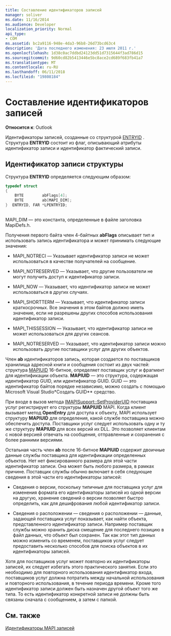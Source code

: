 ```yaml
---
title: Составление идентификаторов записей
manager: soliver
ms.date: 11/16/2014
ms.audience: Developer
localization_priority: Normal
api_type:
- COM
ms.assetid: bc2a9116-948e-4da3-96b8-26d73bcd63c4
description: 'Дата последнего изменения: 23 июля 2011 г.'
ms.openlocfilehash: 1d38c0ac7ddbd24123dd51d7315644f3ad786d15
ms.sourcegitcommit: 9d60cd82b5413446e5bc8ace2cd689f683fb41a7
ms.translationtype: MT
ms.contentlocale: ru-RU
ms.lasthandoff: 06/11/2018
ms.locfileid: "19808184"
---
```

# <a name="constructing-entry-identifiers"></a>Составление идентификаторов записей

  
  
**Относится к**: Outlook 
  
Идентификаторы записей, созданные со структурой [ENTRYID](entryid.md) . Структура **ENTRYID** состоит из флаг, описывающий атрибуты идентификатор записи и идентификатор фактический записи. 
  
## <a name="entryid-structure"></a>Идентификатор записи структуры

Структура **ENTRYID** определяется следующим образом: 
  
```cpp
typedef struct
{
    BYTE        abFlags[4];
    BYTE        ab[MAPI_DIM];
}  ENTRYID, FAR *LPENTRYID;
 
```

MAPI_DIM — это константа, определенные в файле заголовка MapiDefs.h. 
  
Получения первого байта член 4-байтных **abFlags** описывает тип и использовать запись идентификатора и может принимать следующие значения: 
  
- MAPI_NOTRECI — Указывает идентификатор записи не может использоваться в качестве получателей на сообщение.
    
- MAPI_NOTRESERVED — Указывает, что другие пользователи не могут получить доступ к идентификатор записи.
    
- MAPI_NOW — Указывает, что идентификатор записи не может использоваться в других случаях.
    
- MAPI_SHORTTERM — Указывает, что идентификатор записи краткосрочных. Все значения в этом байтов должно иметь значение, если не разрешены других способов использования идентификатор записи.
    
- MAPI_THISSESSION — Указывает, что идентификатор записи не может использоваться для других сеансов.
    
- MAPI_NOTRESERVED — Указывает, что идентификатор записи можно использовать другие поставщики услуг для других объектов.
    
Член **ab** идентификаторов запись, которая создается по поставщиков хранилища адресной книги и сообщения состоит из двух частей: структура [MAPIUID](mapiuid.md) 16-битное, определяет поставщик услуг и фрагмент для идентификации объекта. **MAPIUID** — это структура, содержащая идентификатор GUID, или идентификатор GUID. GUID — это идентификатор байтов порядке независимо, можно создать с помощью Microsoft Visual Studio*Создать GUID** средство. 
  
При входе в вызов метода [IMAPISupport::SetProviderUID](imapisupport-setprovideruid.md) поставщика услуг регистрирует его структуры **MAPIUID** MAPI. Когда клиент вызывает метод **OpenEntry** для доступа к объекту, MAPI использует структуру **MAPIUID** для определения, какой службе поставщика можно обеспечить доступа. Поставщики услуг следует использовать одну и ту же структуру **MAPIUID** для всех версий их DLL. Это позволяет клиентам с новой версией отвечать на сообщения, отправленные и сохранения с более ранними версиями. 
  
Остальная часть член **ab** после 16-битное **MAPIUID** содержит двоичные данные службы поставщика для идентификации определенных объектов. Нет нет фиксированного размера для этой части идентификатор записи. Она может быть любого размера, в рамках причине. Поставщик службы обычно включает в себя следующие сведения в этой части его идентификаторы записей: 
  
- Сведения о версии, поскольку типичные для поставщика услуг для изменения формата его идентификаторы записей из одной версии на другую, хранение сведений о версии позволяет быстро определить, как для дешифрования любой идентификатор записи.
    
- Сведения о расположении — сведения о расположении — данные, задающей поставщика услуг показывает, как найти объекта, представленного идентификатор записи. Например поставщик службы можно хранить диска смещение для последнего позицию в файл данных, что объект был сохранен. Так как этот тип данных можно изменить со временем, поставщиков услуг следует предоставить несколько способов для поиска объектов в их идентификаторы записей.
    
Хотя для поставщиков услуг может повторно их идентификаторы записей, их следует избегать этого практического занятия. Если это необходимо для повторного использования идентификатор входа, поставщиков услуг должна потратить между начальной использования и повторного использования, в течение периода времени. Кроме того идентификатор записи должен быть назначен другой объект того же типа. То есть идентификатор конкретной записи не должны быть связаны сначала с сообщением, а затем с папкой.
  
## <a name="see-also"></a>См. также



[Идентификаторы MAPI записей](mapi-entry-identifiers.md)

